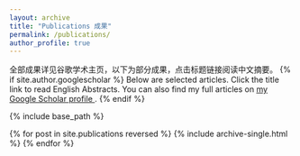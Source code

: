 ```yaml
---
layout: archive
title: "Publications 成果"
permalink: /publications/
author_profile: true
---
```


全部成果详见谷歌学术主页，以下为部分成果，点击标题链接阅读中文摘要。
{% if site.author.googlescholar %}
Below are selected articles. Click the title link to read English Abstracts. You can also find my full articles on <a href="{{site.author.googlescholar}}">my Google Scholar profile </a>.</div>
{% endif %}

{% include base_path %}

{% for post in site.publications reversed %}
  {% include archive-single.html %}
{% endfor %}
